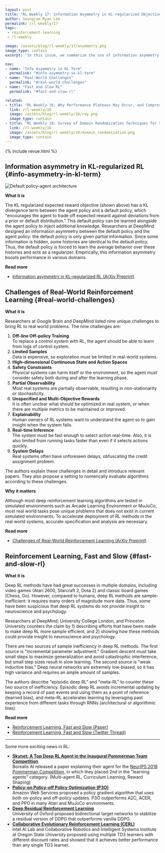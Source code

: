 ```yaml
---
layout: post
title: "RL Weekly 17: Information Asymmetry in KL-regularized Objective, Real-world Challenges to RL, and Fast and Slow RL"
author: Seungjae Ryan Lee
permalink: /rl-weekly/17
tags:
 - reinforcement-learning
 - rl-weekly

image: /assets/blog/rl-weekly/17/asymmetry.png
image_type: contain
excerpt: "In this issue, we summarize the use of information asymmetry in KL regularized objective to regularize the policy, the challenges of deploying deep RL into real-world systems, and possible insights into psychology and neuroscience from deep RL."

nav:
- name: "Info Asymmetry in KL Term"
  permalink: "#info-asymmetry-in-kl-term"
- name: "Real-World Challenges"
  permalink: "#real-world-challenges"
- name: "Fast and Slow RL"
  permalink: "#fast-and-slow-rl"

related:
- title: "RL Weekly 16: Why Performance Plateaus May Occur, and Compressing DQNs"
  link: /rl-weekly/16
  image: /assets/blog/rl-weekly/16/ray.png
  image_type: contain
- title: "RL Weekly 18: Survey of Domain Randomization Techniques for Sim-to-Real Transfer, and Evaluating Deep RL with ToyBox"
  link: /rl-weekly/18
  image: /assets/blog/rl-weekly/18/domain_randomization.png
  image_type: contain
---
```


{% include revue.html %}

## Information asymmetry in KL-regularized RL {#info-asymmetry-in-kl-term}

<div class="w60" style="margin: 10px auto;">
  <img src="{{ absolute_url }}/assets/blog/rl-weekly/17/asymmetry.png" alt="Default policy-agent architecture">
</div>


**What it is**

The KL regularized expected reward objective (shown above) has a KL divergence term between the agent policy and a default policy, which "encourages the agent to trade off expected reward against deviations from a prior or default distribution." This default policy can be learned alongside the agent policy to inject additional knowledge. Researchers at DeepMind designed an information asymmetry between the default policy and the agent policy: the default policy is only given partial information. Since some information is hidden, some histories are identical to the default policy. Thus, the default policy is forced to learn the average behavior over these histories and acts as a regularizer. Empirically, this information asymmetry boosts performance in various domains.

**Read more**

- [Information asymmetry in KL-regularized RL (ArXiv Preprint)](https://arxiv.org/abs/1905.01240)



## Challenges of Real-World Reinforcement Learning {#real-world-challenges}

**What it is**

Researchers at Google Brain and DeepMind listed nine unique challenges to bring RL to real world problems. The nine challenges are:

1. **Off-line Off-policy Training** <br> To replace a control system with RL, the agent should be able to learn from logs of control system.
2. **Limited Samples** <br> Data is expensive, so exploration must be limited in real-world systems.
3. **High-dimensional Continuous State and Action Spaces**
4. **Safety Constraints** <br> Physical systems can harm itself or the environment, so the agent must consider safety both during and after the learning phase.
5. **Partial Observability** <br> Most real systems are partially observable, resulting in non-stationarity or stochasticity.
6. **Unspecified and Multi-Objective Rewards** <br> It is often unclear what should be optimized in real system, or when there are multiple metrics to be maintained or improved.
7. **Explainability** <br> Human owners of RL systems want to understand the agent so to gain insight when the system fails.
8. **Real-time Inference** <br> The system must be fast enough to select action real-time. Also, it is also limited from running tasks faster than even if it selects actions quickly.
9. **System Delays** <br> Real systems often have unforeseen delays, obfuscating the credit assignment problem.

The authors explain these challenges in detail and introduce relevant papers. They also propose a setting to numerically evaluate algorithms according to these challenges.

**Why it matters**

Although most deep reinforcement learning algorithms are tested in simulated environments such as Arcade Learning Environment or MuJoCo, most real world tasks pose unique problems that does not exist in current simulated environments. To accelerate deployment of RL methods in the real world systems, accurate specification and analysis are necessary.


**Read more**

- [Challenges of Real-World Reinforcement Learning (ArXiv Preprint)](https://arxiv.org/abs/1904.12901)





## Reinforcement Learning, Fast and Slow {#fast-and-slow-rl}

**What it is**

Deep RL methods have had great successes in multiple domains, including video games (Atari 2600, Starcraft 2, Dota 2) and classic board games (Chess, Go). However, compared to humans, deep RL methods are sample-inefficient: it requires many orders of magnitude more data. Thus, some have been suspicious that deep RL systems do not provide insight to neuroscience and psychology.

Researchers at DeepMind, University College London, and Princeton University counters the claim by 1) describing efforts that have been made to make deep RL more sample efficient, and 2) showing how these methods could provide insight to neuroscience and psychology.

There are two sources of sample inefficiency in deep RL methods. The first source is "incremental parameter adjustment." Gradient descent must take small steps to maximize generalization and avoid catastrophic interference, but small step sizes result in slow learning. The second source is "weak inductive bias." Deep neural networks are extremely low-biased, so it has high variance and requires an ample amount of samples.

The authors describe "episodic deep RL" and "meta-RL" to counter these two source of inefficiency. Episodic deep RL avoids incremental updating by keeping a record of past events and using them as a point of reference (learned bias), and meta-RL accelerates learning by leveraging past experience from different tasks through RNNs (architectural or algorithmic bias).

**Read more**

- [Reinforcement Learning, Fast and Slow (Paper)](https://www.cell.com/trends/cognitive-sciences/fulltext/S1364-6613(19)30061-0)
- [Reinforcement Learning, Fast and Slow (Twitter Thread)](https://twitter.com/DeepMindAI/status/1123979484485570566)

---

Some more exciting news in RL:

- [**Skynet: A Top Deep RL Agent in the Inaugural Pommerman Team Competition**](https://arxiv.org/abs/1905.01360) <br> Borealis AI released a paper explaining their agent for the [NeurIPS 2018 Pommerman Competition](https://www.pommerman.com/), in which they placed 2nd in the "learning agents" category. (Multi-agent RL, Curriculum Learning, Reward Shaping)
- [**Policy-on Policy-off Policy Optimization (P3O)**](https://arxiv.org/abs/1905.01756) <br> Amazon Web Services proposed a policy gradient algorithm that uses both on-policy and off-policy updates. P3O outperforms A2C, ACER, and PPO in many Atari and MuJoCo environments.
- [**Deep Residual Reinforcement Learning**](https://arxiv.org/abs/1905.01072) <br> University of Oxford proposed bidirectional target networks to stabilize a residual version of DDPG that outperforms vanilla DDPG.
- [**Collaborative Evolutionary Reinforcement Learning (CERL)**](https://arxiv.org/abs/1905.00976) <br> Intel AI Lab and Collaborative Robotics and Intelligent Systems Institute at Oregon State University proposed using multiple TD3 learners with different discount rates and showed that it achieves better performance than any single TD3 learner.
